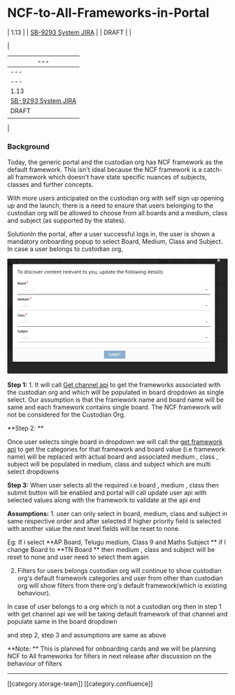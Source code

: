 # NCF-to-All-Frameworks-in-Portal

\| 1.13 | | [SB-9293 System JIRA](https://browse/SB-9293) | | DRAFT | |

|

| ---                                           |
| --------------------------------------------- |
| ---                                           |
| ---                                           |
| 1.13                                          |
| [SB-9293 System JIRA](https://browse/SB-9293) |
| DRAFT                                         |
|                                               |

|

### Background

Today, the generic portal and the custodian org has NCF framework as the default framework. This isn't ideal because the NCF framework is a catch-all framework which doesn't have state specific nuances of subjects, classes and further concepts.

With more users anticipated on the custodian org with self sign up opening up and the launch, there is a need to ensure that users belonging to the custodian org will be allowed to choose from all boards and a medium, class and subject (as supported by the states).

SolutionIn the portal, after a user successful logs in, the user is shown a mandatory onboarding popup to select Board, Medium, Class and Subject. In case a user belongs to custodian org,

![](<../../../../Design/FullExport/images/storage/Sunbird (1).png>)

**Step 1:** 1.  It will call [Get channel api](http://docs.sunbird.org/latest/apis/framework/#operation/ChannelV1ReadGet) to get the frameworks associated with the custodian org and which will be populated in board dropdown as single select. Our assumption is that the framework name and board name will be same and each framework contains single board. The NCF framework will not be considered for the Custodian Org.&#x20;

\*\*Step 2: \*\*

Once user selects single board in dropdown  we will call the [get framework api](http://docs.sunbird.org/latest/apis/framework/#operation/FrameworkV1ReadGet) to get the categories for that framework and board value (i.e framework name) will be replaced with actual board and associated medium , class , subject will be populated in medium, class and  subject which are multi select dropdowns

**Step 3:** When user selects all the required i.e board , medium , class then submit button will be enabled and portal will call update user api with selected values along with the framework to validate at the api end

**Assumptions:** 1. user can only select in board, medium, class and subject in same respective order and after selected if higher priority field is selected with another value the next level fields will be reset to none.

Eg: If i select \*\*AP Board, Telugu medium, Class 9 and Maths Subject \*\* if I change Board to \*\*TN Board \*\* then medium , class and subject will be reset to none and user need to select them again

2. Filters for users belongs custodian org will continue to show custodian org's default framework categories and user from other than custodian org will show filters from there org's default framework(which is existing behaviour).

In case of user belongs to a org which is not a custodian org then in step 1 with get channel api we will be taking default framework of that channel and populate same in the board dropdown

and step 2, step 3 and assumptions are same as above&#x20;

\*\*Note: \*\* This is planned for onboarding cards and we will be planning NCF to All frameworks for filters in next release after discussion on the behaviour of filters

***

\[\[category.storage-team]] \[\[category.confluence]]

